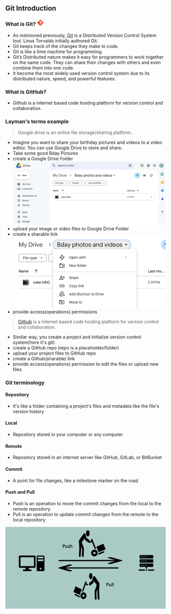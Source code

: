 ## Git Introduction ##

### What is Git? <img src="https://github.com/yetanothermasterylearning/git/blob/main/02.%20Git%20Introduction/Pictures/git_icon.png" width="20px">
- As metnioned previously, [Git](https://en.wikipedia.org/wiki/Git) is a Distributed Version Control System tool. Linus Torvalds initially authored Git.
- Git keeps track of the changes they make to code.
- Git is like a time machine for programming.
- Git’s Distributed nature makes it easy for programmers to work together on the same code. They can share their changes with others and even combine them into one code.
- It become the most widely used version control system due to its distributed nature, speed, and powerful features.

### What is GitHub? ###
- Github is a internet based code hosting platform for version control and collaboration.

### Layman's terms example ###

> Google drive is an online file storage/sharing platform.
- Imagine you want to share your birthday pictures and videos to a video editor. You can use Google Drive to store and share.
- Take some good Bday Pictures
- create a Google Drive Folder
![Google Drive Folder](https://github.com/yetanothermasterylearning/git/blob/main/02.%20Git%20Introduction/Pictures/google_drive_folder.png)
- upload your image or video files to Google Drive Folder
- create a sharable link
![Google Drive link](https://github.com/yetanothermasterylearning/git/blob/main/02.%20Git%20Introduction/Pictures/google_drive_folder_link.png)
- provide access(operations) permissions

> [Github](https://github.com/) is a internet based code hosting platform for version control and collaboration.
- Similar way, you create a project and initialize version control system(here it's git)
- create a GitHub repo (repo is a placeholder/folder)
- upload your project files to GitHub repo
- create a Github(sharable) link
- provide access(operations) permission to edit the files or upload new files

### Git terminology ###

#### Repository ####
- It's like a folder containing a project's files and metadata like the file's version history
#### Local ####
- Repository stored in your computer or any computer
#### Remote ####
- Repository stored in an internet server like GitHub, GitLab, or BitBucket
#### Commit ####
- A point for file changes, like a milestone marker on the road
#### Push and Pull ####
- Push is an operation to move the commit changes from the local to the remote repository
- Pull is an operation to update commit changes from the remote to the local repository

![Push and Pull](https://github.com/yetanothermasterylearning/git/blob/main/02.%20Git%20Introduction/Pictures/push_pull.png)